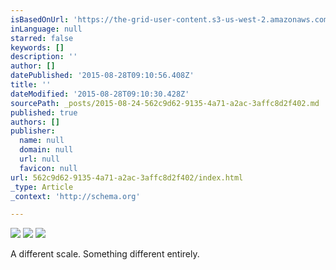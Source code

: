 ```yaml
---
isBasedOnUrl: 'https://the-grid-user-content.s3-us-west-2.amazonaws.com/3113ea20-8257-4e6c-9987-1d6aeab00942.jpg'
inLanguage: null
starred: false
keywords: []
description: ''
author: []
datePublished: '2015-08-28T09:10:56.408Z'
title: ''
dateModified: '2015-08-28T09:10:30.428Z'
sourcePath: _posts/2015-08-24-562c9d62-9135-4a71-a2ac-3affc8d2f402.md
published: true
authors: []
publisher:
  name: null
  domain: null
  url: null
  favicon: null
url: 562c9d62-9135-4a71-a2ac-3affc8d2f402/index.html
_type: Article
_context: 'http://schema.org'

---
```

![](https://the-grid-user-content.s3-us-west-2.amazonaws.com/3113ea20-8257-4e6c-9987-1d6aeab00942.jpg)
![](https://the-grid-user-content.s3-us-west-2.amazonaws.com/2843313d-ceb6-4033-9665-834d632b3ac5.jpg)
![](https://the-grid-user-content.s3-us-west-2.amazonaws.com/9a5130bb-cdd6-449c-b629-f924326cbf82.jpg)

A different scale. Something different entirely.